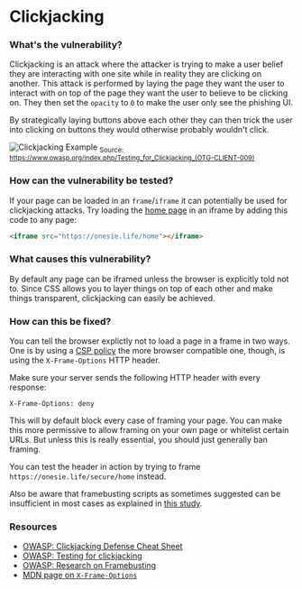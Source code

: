 # Clickjacking

### What's the vulnerability?

Clickjacking is an attack where the attacker is trying to make a user belief they are interacting with one site while in reality they are clicking on another. This attack is performed by laying the page they want the user to interact with on top of the page they want the user to believe to be clicking on. They then set the `opacity` to `0` to make the user only see the phishing UI. 

By strategically laying buttons above each other they can then trick the user into clicking on buttons they would otherwise probably wouldn't click.

![Clickjacking Example](https://www.owasp.org/images/8/84/Clickjacking_description.png)
<sub>Source: https://www.owasp.org/index.php/Testing_for_Clickjacking_(OTG-CLIENT-009)</sub>

### How can the vulnerability be tested?

If your page can be loaded in an `frame`/`iframe` it can potentially be used for clickjacking attacks. Try loading the [home page] in an iframe by adding this code to any page:

```html
<iframe src="https://onesie.life/home"></iframe>
```

### What causes this vulnerability?

By default any page can be iframed unless the browser is explicitly told not to. Since CSS allows you to layer things on top of each other and make things transparent, clickjacking can easily be achieved.

### How can this be fixed?

You can tell the browser explictly not to load a page in a frame in two ways. One is by using a [CSP policy](../security/content-security-policy.md) the more browser compatible one, though, is using the `X-Frame-Options` HTTP header.

Make sure your server sends the following HTTP header with every response:

```http
X-Frame-Options: deny
```

This will by default block every case of framing your page. You can make this more permissive to allow framing on your own page or whitelist certain URLs. But unless this is really essential, you should just generally ban framing. 

You can test the header in action by trying to frame `https://onesie.life/secure/home` instead.

Also be aware that framebusting scripts as sometimes suggested can be insufficient in most cases as explained in [this study](https://www.owasp.org/index.php/Testing_for_Clickjacking_(OTG-CLIENT-009)).

### Resources

- [OWASP: Clickjacking Defense Cheat Sheet](https://www.owasp.org/index.php/Clickjacking_Defense_Cheat_Sheet)
- [OWASP: Testing for clickjacking](https://www.owasp.org/index.php/Testing_for_Clickjacking_(OTG-CLIENT-009))
- [OWASP: Research on Framebusting](https://www.owasp.org/images/0/0e/OWASP_AppSec_Research_2010_Busting_Frame_Busting_by_Rydstedt.pdf)
- [MDN page on `X-Frame-Options`](https://developer.mozilla.org/en-US/docs/Web/HTTP/Headers/X-Frame-Options)


[home page]: https://onesie.life/home
[login page]: https://onesie.life/login
